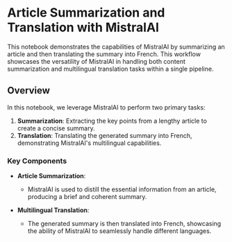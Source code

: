 # Article Summarization and Translation with MistralAI

This notebook demonstrates the capabilities of MistralAI by summarizing an article and then translating the summary into French. This workflow showcases the versatility of MistralAI in handling both content summarization and multilingual translation tasks within a single pipeline.

## Overview

In this notebook, we leverage MistralAI to perform two primary tasks:

1. **Summarization**: Extracting the key points from a lengthy article to create a concise summary.
2. **Translation**: Translating the generated summary into French, demonstrating MistralAI's multilingual capabilities.

### Key Components

- **Article Summarization**:
    - MistralAI is used to distill the essential information from an article, producing a brief and coherent summary.

- **Multilingual Translation**:
    - The generated summary is then translated into French, showcasing the ability of MistralAI to seamlessly handle different languages.

